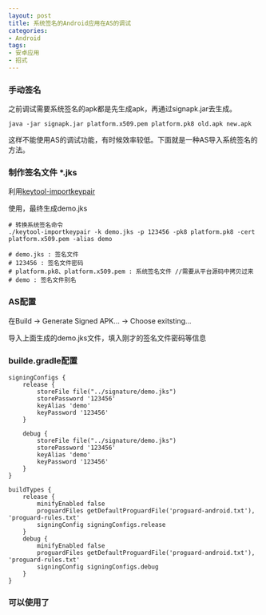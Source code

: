 ```yaml
---
layout: post
title: 系统签名的Android应用在AS的调试
categories:
- Android
tags:
- 安卓应用 
- 招式
---
```


### 手动签名
之前调试需要系统签名的apk都是先生成apk，再通过signapk.jar去生成。
```
java -jar signapk.jar platform.x509.pem platform.pk8 old.apk new.apk
```
这样不能使用AS的调试功能，有时候效率较低。下面就是一种AS导入系统签名的方法。


### 制作签名文件 *.jks
利用[keytool-importkeypair](https://github.com/getfatday/keytool-importkeypair)

使用，最终生成demo.jks
```
# 转换系统签名命令
./keytool-importkeypair -k demo.jks -p 123456 -pk8 platform.pk8 -cert platform.x509.pem -alias demo

# demo.jks : 签名文件
# 123456 : 签名文件密码
# platform.pk8、platform.x509.pem : 系统签名文件 //需要从平台源码中拷贝过来
# demo : 签名文件别名
```

### AS配置
在Build -> Generate Signed APK... -> Choose exitsting... 

导入上面生成的demo.jks文件，填入刚才的签名文件密码等信息

### builde.gradle配置
```
signingConfigs {
    release {
        storeFile file("../signature/demo.jks")
        storePassword '123456'
        keyAlias 'demo'
        keyPassword '123456'
    }

    debug {
        storeFile file("../signature/demo.jks")
        storePassword '123456'
        keyAlias 'demo'
        keyPassword '123456'
    }
}

buildTypes {
    release {
        minifyEnabled false
        proguardFiles getDefaultProguardFile('proguard-android.txt'), 'proguard-rules.txt'
        signingConfig signingConfigs.release
    }
    debug {
        minifyEnabled false
        proguardFiles getDefaultProguardFile('proguard-android.txt'), 'proguard-rules.txt'
        signingConfig signingConfigs.debug
    }
}
```

### 可以使用了

